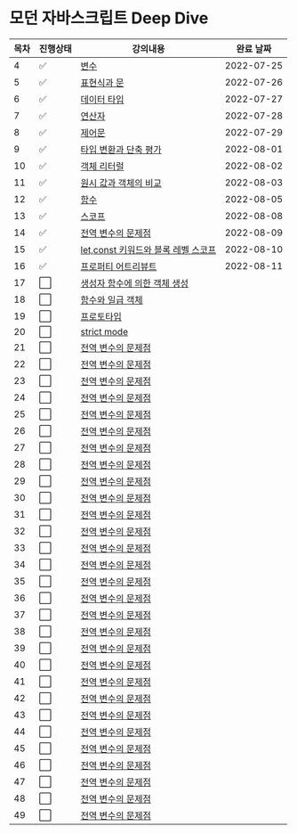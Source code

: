 # 모던 자바스크립트 Deep Dive



|목차|진행상태|강의내용|완료 날짜|
| ------- | ------- | ------- | ------- |
|4| :white_check_mark:   | [변수](변수.md) | 2022-07-25 |
|5| :white_check_mark: | [표현식과 문](표현식과-문.md) | 2022-07-26 |
|6| :white_check_mark: | [데이터 타입](데이터-타입.md) | 2022-07-27 |
|7| :white_check_mark: | [연산자](연산자.md) | 2022-07-28 |
|8| :white_check_mark: | [제어문](제어문.md) | 2022-07-29 |
|9| :white_check_mark: | [타입 변환과 단축 평가](타입-변환과-단축-평가.md) | 2022-08-01 |
|10| :white_check_mark: | [객체 리터럴](객체-리터럴.md) | 2022-08-02 |
|11| :white_check_mark: | [원시 값과 객체의 비교](원시-값과-객체의-비교.md) | 2022-08-03 |
|12| :white_check_mark: | [함수](함수.md) | 2022-08-05 |
|13| :white_check_mark: | [스코프](스코프.md) | 2022-08-08 |
|14| :white_check_mark: | [전역 변수의 문제점](전역-변수의-문제점.md) | 2022-08-09 |
|15| :white_check_mark: | [let,const 키워드와 블록 레벨 스코프](let-const-키워드와-블록-레벨-스코프.md) | 2022-08-10 |
|16| :white_check_mark: | [프로퍼티 어트리뷰트](프로퍼티-어트리뷰트.md) | 2022-08-11 |
|17| :white_large_square: | [생성자 함수에 의한 객체 생성](생성자-함수에-의한-객체-생성.md) | |
|18| :white_large_square: | [함수와 일급 객체](함수와-일급-객체.md) | |
|19| :white_large_square: | [프로토타입](프로토타입.md) | |
|20| :white_large_square: | [strict mode](strict-mode.md) | |
|21| :white_large_square: | [전역 변수의 문제점](전역-변수의-문제점.md) | |
|22| :white_large_square: | [전역 변수의 문제점](전역-변수의-문제점.md) | |
|23| :white_large_square: | [전역 변수의 문제점](전역-변수의-문제점.md) | |
|24| :white_large_square: | [전역 변수의 문제점](전역-변수의-문제점.md) | |
|25| :white_large_square: | [전역 변수의 문제점](전역-변수의-문제점.md) | |
|26| :white_large_square: | [전역 변수의 문제점](전역-변수의-문제점.md) | |
|27| :white_large_square: | [전역 변수의 문제점](전역-변수의-문제점.md) | |
|28| :white_large_square: | [전역 변수의 문제점](전역-변수의-문제점.md) | |
|29| :white_large_square: | [전역 변수의 문제점](전역-변수의-문제점.md) | |
|30| :white_large_square: | [전역 변수의 문제점](전역-변수의-문제점.md) | |
|31| :white_large_square: | [전역 변수의 문제점](전역-변수의-문제점.md) | |
|32| :white_large_square: | [전역 변수의 문제점](전역-변수의-문제점.md) | |
|33| :white_large_square: | [전역 변수의 문제점](전역-변수의-문제점.md) | |
|34| :white_large_square: | [전역 변수의 문제점](전역-변수의-문제점.md) | |
|35| :white_large_square: | [전역 변수의 문제점](전역-변수의-문제점.md) | |
|36| :white_large_square: | [전역 변수의 문제점](전역-변수의-문제점.md) | |
|37| :white_large_square: | [전역 변수의 문제점](전역-변수의-문제점.md) | |
|38| :white_large_square: | [전역 변수의 문제점](전역-변수의-문제점.md) | |
|39| :white_large_square: | [전역 변수의 문제점](전역-변수의-문제점.md) | |
|40| :white_large_square: | [전역 변수의 문제점](전역-변수의-문제점.md) | |
|41| :white_large_square: | [전역 변수의 문제점](전역-변수의-문제점.md) | |
|42| :white_large_square: | [전역 변수의 문제점](전역-변수의-문제점.md) | |
|43| :white_large_square: | [전역 변수의 문제점](전역-변수의-문제점.md) | |
|44| :white_large_square: | [전역 변수의 문제점](전역-변수의-문제점.md) | |
|45| :white_large_square: | [전역 변수의 문제점](전역-변수의-문제점.md) | |
|46| :white_large_square: | [전역 변수의 문제점](전역-변수의-문제점.md) | |
|47| :white_large_square: | [전역 변수의 문제점](전역-변수의-문제점.md) | |
|48| :white_large_square: | [전역 변수의 문제점](전역-변수의-문제점.md) | |
|49| :white_large_square: | [전역 변수의 문제점](전역-변수의-문제점.md) | |
